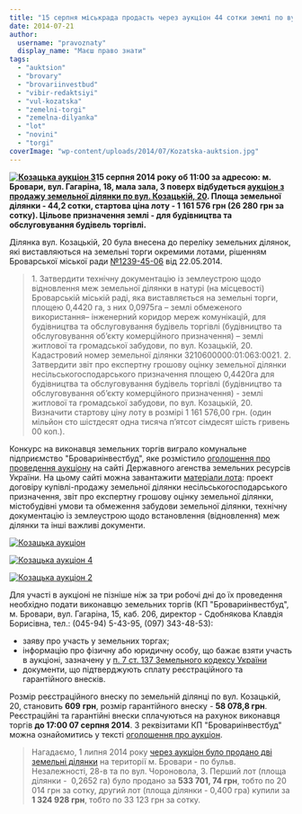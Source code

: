 ```yaml
---
title: "15 серпня міськрада продасть через аукціон 44 сотки землі по вул. Козацькій"
date: 2014-07-21
author: 
  username: "pravoznaty"
  display_name: "Маєш право знати"
tags: 
  - "auktsion"
  - "brovary"
  - "brovariinvestbud"
  - "vibir-redaktsiyi"
  - "vul-kozatska"
  - "zemelni-torgi"
  - "zemelna-dilyanka"
  - "lot"
  - "novini"
  - "torgi"
coverImage: "wp-content/uploads/2014/07/Kozatska-auktsion.jpg"
---
```


**[![Козацька аукціон 3](https://mpz.brovary.org/wp-content/uploads/2014/07/Kozatska-auktsion-3.jpg)](https://mpz.brovary.org/wp-content/uploads/2014/07/Kozatska-auktsion-3.jpg)15 серпня 2014 року об 11:00 за адресою: м. Бровари, вул. Гагаріна, 18, мала зала, 3 поверх відбудеться [аукціон з продажу земельної ділянки по вул. Козацькій, 20](https://torgy.land.gov.ua/auction/lot-card/1566). Площа земельної ділянки - 44,2 сотки, стартова ціна лоту - 1 161 576 грн (26 280 грн за сотку). Цільове призначення землі - для будівництва та обслуговування будівель торгівлі.**

Ділянка вул. Козацькій, 20 була внесена до переліку земельних ділянок, які виставляються на земельні торги окремими лотами, рішенням Броварської міської ради [№1239-45-06](https://docs.brovary.org/p11976/22.05.2014/1239-45-06) від 22.05.2014.

> 1\. Затвердити технічну документацію із землеустрою щодо відновлення меж земельної ділянки в натурі (на місцевості) Броварській міській раді, яка виставляється на земельні торги, площею 0,4420 га, з них 0,0975га – землі обмеженого використання– інженерний коридор мереж комунікацій, для будівництва та обслуговування будівель торгівлі (будівництво та обслуговування об’єкту комерційного призначення) – землі житлової та громадської забудови, по вул. Козацькій, 20. Кадастровий номер земельної ділянки 3210600000:01:063:0021. 2. Затвердити звіт про експертну грошову оцінку земельної ділянки несільськогосподарського призначення площею 0,4420га для будівництва та обслуговування будівель торгівлі (будівництво та обслуговування об’єкту комерційного призначення) - землі житлової та громадської забудови, по вул. Козацькій, 20. Визначити стартову ціну лоту в розмірі 1 161 576,00 грн. (один мільйон сто шістдесят одна тисяча п’ятсот сімдесят шість гривень 00 коп.).

Конкурс на виконавця земельних торгів виграло комунальне підприємство "Бровариінвестбуд", яке розмістило [оголошення про проведення аукціону](https://torgy.land.gov.ua/auction/lot-card/1566) на сайті Державного агенства земельних ресурсів України. На цьому сайті можна завантажити [матеріали лота](https://torgy.land.gov.ua/auction/download-attaches/1566): проект договіру купівлі-продажу земельної ділянки несільськогосподарського призначення, звіт про експертну грошову оцінку земельної ділянки, містобудівні умови та обмеження забудови земельної ділянки, технічну документацію із землеустрою щодо встановлення (відновлення) меж ділянки та інші важливі документи.

[![Козацька аукціон](https://mpz.brovary.org/wp-content/uploads/2014/07/Kozatska-auktsion.jpg)](https://mpz.brovary.org/wp-content/uploads/2014/07/Kozatska-auktsion.jpg)

[![Козацька аукціон 4](https://mpz.brovary.org/wp-content/uploads/2014/07/Kozatska-auktsion-4.jpg)](https://mpz.brovary.org/wp-content/uploads/2014/07/Kozatska-auktsion-4.jpg)

[![Козацька аукціон 2](https://mpz.brovary.org/wp-content/uploads/2014/07/Kozatska-auktsion-2.jpg)](https://mpz.brovary.org/wp-content/uploads/2014/07/Kozatska-auktsion-2.jpg)

Для участі в аукціоні не пізніше ніж за три робочі дні до їх проведення необхідно подати виконавцю земельних торгів (КП "Бровариінвестбуд", м. Бровари, вул. Гагаріна, 15, каб. 206, директор - Сдобнякова Клавдія Борисівна, тел.: (045-94) 5-43-95, (097) 343-48-53):

- заяву про участь у земельних торгах;
- інформацію про фізичну або юридичну особу, що бажає взяти участь в аукціоні, зазначену у [п. 7 ст. 137 Земельного кодексу України](https://zakon4.rada.gov.ua/laws/show/5077-17)
- документи, що підтверджують сплату реєстраційного та гарантійного внесків.

Розмір реєстраційного внеску по земельній ділянці по вул. Козацькій, 20, становить **609** **грн**, розмір гарантійного внеску - **58 078,8 грн**. Реєстраційні та гарантійні внески сплачуються на рахунок виконавця торгів **до 17:00 07 серпня 2014**. З реквізитами КП "Бровариінвестбуд" можна ознайомитись у тексті [оголошення про аукціон](https://torgy.land.gov.ua/auction/lot-card/1566).

> Нагадаємо, 1 липня 2014 року [через аукціон було продано дві земельні ділянки](https://mpz.brovary.org/miska-rada-prodala-cherez-auktsion-dvi-zemelni-dilyanki-u-brovarah-za-1-86-mln-grn/) на території м. Бровари - по бульв. Незалежності, 28-в та по вул. Чороновола, 3. Перший лот (площа ділянки -  0,2652 га) було продано за **533 701, 74 грн**, тобто по 20 014 грн за сотку, другий лот (площа ділянки - 0,400 гра) купили за **1 324 928 грн**, тобто по 33 123 грн за сотку.
